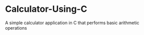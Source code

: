 # Calculator-Using-C
A simple calculator application in C that performs basic arithmetic operations
